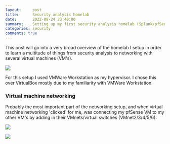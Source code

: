 ```yaml
---
layout:     post
title:      Security analysis homelab
date:       2022-08-24 23:40:00
summary:    Setting up my first security analysis homelab (Splunk/pfSense)
categories: security
comments: true
---
```


This post will go into a very broad overview of the homelab I setup in order to learn a multitude of things from security analysis to networking with several virtual machines (VM's).

![](https://www.bgigurtsis.com/pictures/posts/homelab/NetworkMap.png)

For this setup I used VMWare Workstation as my hypervisor. I chose this over VirtualBox mostly due to my familiarity with VMWare Workstation.

### Virtual machine networking

Probably the most important part of the networking setup, and when virtual machine networking 'clicked' for me, was connecting my pfSense VM to my other VM's by adding in their VMnets/virtual switches (VMnet2/3/4/5/6):

![](https://www.bgigurtsis.com/pictures/posts/homelab/pfadapters.png)

![](https://www.bgigurtsis.com/pictures/posts/amplify/themes1.png)
